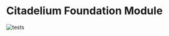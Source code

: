 # Citadelium Foundation Module

![tests](https://github.com/citadelium/foundation/workflows/tests/badge.svg)
